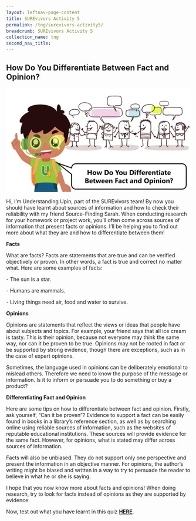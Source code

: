 ```yaml
---
layout: leftnav-page-content
title: SUREvivors Activity 5
permalink: /tng/surevivors-activity5/
breadcrumb: SUREvivors Activity 5
collection_name: tng
second_nav_title: 
---
```


## How Do You Differentiate Between Fact and Opinion?

![SUREvivors Understanding Upin](../images/SURE-Activity-5-feature-image-FB.png)



Hi, I’m Understanding Upin, part of the SUREvivors team! By now you should have learnt about sources of information and how to check their reliability with my friend Source-Finding Sarah. When conducting research for your homework or project work, you’ll often come across sources of information that present facts or opinions. I’ll be helping you to find out more about what they are and how to differentiate between them! 

**Facts**

What are facts? Facts are statements that are true and can be verified objectively or proven. In other words, a fact is true and correct no matter what. Here are some examples of facts: 

\-      The sun is a star.

\-      Humans are mammals.

\-      Living things need air, food and water to survive.  

**Opinions** 

Opinions are statements that reflect the views or ideas that people have about subjects and topics. For example, your friend says that all ice cream is tasty. This is their opinion, because not everyone may think the same way, nor can it be proven to be true. Opinions may not be rooted in fact or be supported by strong evidence, though there are exceptions, such as in the case of expert opinions.

Sometimes, the language used in opinions can be deliberately emotional to mislead others. Therefore we need to know the purpose of the message or information. Is it to inform or persuade you to do something or buy a product?

 

**Differentiating Fact and Opinion**

Here are some tips on how to differentiate between fact and opinion. Firstly, ask yourself, “Can it be proven”? Evidence to support a fact can be easily found in books in a library’s reference section, as well as by searching online using reliable sources of information, such as the websites of reputable educational institutions. These sources will provide evidence for the same fact. However, for opinions, what is stated may differ across sources of information. 

Facts will also be unbiased. They do not support only one perspective and present the information in an objective manner. For opinions, the author’s writing might be biased and written in a way to try to persuade the reader to believe in what he or she is saying. 

I hope that you now know more about facts and opinions! When doing research, try to look for facts instead of opinions as they are supported by evidence. 

Now, test out what you have learnt in this quiz **[HERE](https://go.gov.sg/surevivor-activity5)**.

